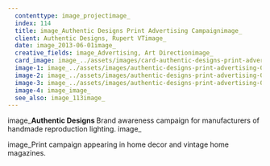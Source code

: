```yaml
---
  contenttype: image_projectimage_
  index: 114
  title: image_Authentic Designs Print Advertising Campaignimage_
  client: Authentic Designs, Rupert VTimage_
  date: image_2013-06-01image_
  creative_fields: image_Advertising, Art Directionimage_
  card_image: image_../assets/images/card-authentic-designs-print-advertising.jpgimage_
  image-1: image_../assets/images/authentic-designs-print-advertising-01.jpgimage_
  image-2: image_../assets/images/authentic-designs-print-advertising-02.jpgimage_
  image-3: image_../assets/images/authentic-designs-print-advertising-03.jpgimage_
  image-4: image_image_
  see_also: image_113image_
---
```


<p className=copy_A>image_<strong>Authentic Designs </strong> Brand awareness campaign for manufacturers of handmade reproduction lighting.
image_</p>
<p className=copy_B>image_Print campaign appearing in home decor and vintage home magazines.</p>
<p className=copy_C></p>
<p className=copy_D></p>
